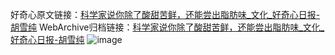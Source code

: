 好奇心原文链接：[科学家说你除了酸甜苦鲜，还能尝出脂肪味_文化_好奇心日报-胡雪纯](https://www.qdaily.com/articles/6843.html)
WebArchive归档链接：[科学家说你除了酸甜苦鲜，还能尝出脂肪味_文化_好奇心日报-胡雪纯](http://web.archive.org/web/20160817103044/http://www.qdaily.com:80/articles/6843.html)
![image](http://ww3.sinaimg.cn/large/007d5XDply1g3wb6g8vk8j30u039u4qp)